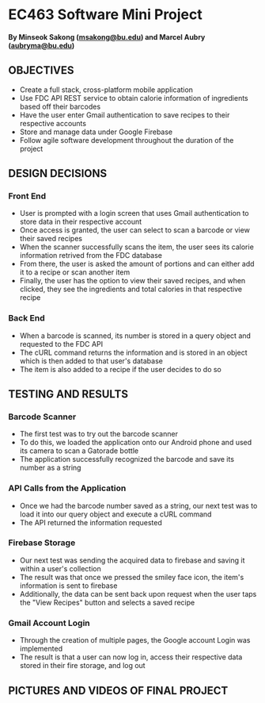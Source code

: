 # EC463 Software Mini Project

#### By Minseok Sakong (msakong@bu.edu) and Marcel Aubry (aubryma@bu.edu)

## OBJECTIVES

- Create a full stack, cross-platform mobile application 
- Use FDC API REST service to obtain calorie information of ingredients based off their barcodes
- Have the user enter Gmail authentication to save recipes to their respective accounts
- Store and manage data under Google Firebase
- Follow agile software development throughout the duration of the project

## DESIGN DECISIONS
### Front End

- User is prompted with a login screen that uses Gmail authentication to store data in their respective account
- Once access is granted, the user can select to scan a barcode or view their saved recipes
- When the scanner successfully scans the item, the user sees its calorie information retrived from the FDC database
- From there, the user is asked the amount of portions and can either add it to a recipe or scan another item
- Finally, the user has the option to view their saved recipes, and when clicked, they see the ingredients and total calories in that respective recipe

### Back End

- When a barcode is scanned, its number is stored in a query object and requested to the FDC API
- The cURL command returns the information and is stored in an object which is then added to that user's database
- The item is also added to a recipe if the user decides to do so

## TESTING AND RESULTS

### Barcode Scanner

- The first test was to try out the barcode scanner 
- To do this, we loaded the application onto our Android phone and used its camera to scan a Gatorade bottle
- The application successfully recognized the barcode and save its number as a string

### API Calls from the Application

- Once we had the barcode number saved as a string, our next test was to load it into our query object and execute a cURL command
- The API returned the information requested 

### Firebase Storage

- Our next test was sending the acquired data to firebase and saving it within a user's collection
- The result was that once we pressed the smiley face icon, the item's information is sent to firebase
- Additionally, the data can be sent back upon request when the user taps the "View Recipes" button and selects a saved recipe

### Gmail Account Login

- Through the creation of multiple pages, the Google account Login was implemented
- The result is that a user can now log in, access their respective data stored in their fire storage, and log out

## PICTURES AND VIDEOS OF FINAL PROJECT


